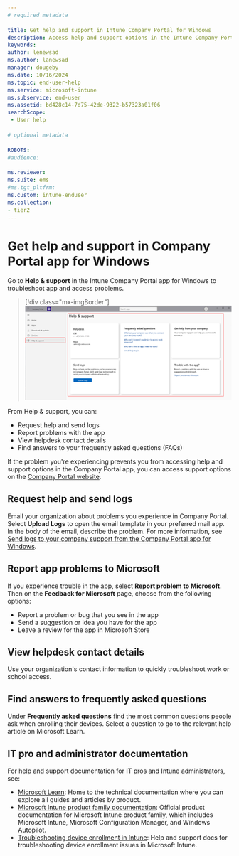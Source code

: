```yaml
---
# required metadata

title: Get help and support in Intune Company Portal for Windows 
description: Access help and support options in the Intune Company Portal app for Windows.   
keywords:
author: lenewsad
ms.author: lanewsad
manager: dougeby
ms.date: 10/16/2024
ms.topic: end-user-help
ms.service: microsoft-intune
ms.subservice: end-user
ms.assetid: bd428c14-7d75-42de-9322-b57323a01f06
searchScope:
 - User help

# optional metadata

ROBOTS:  
#audience:

ms.reviewer:
ms.suite: ems
#ms.tgt_pltfrm:
ms.custom: intune-enduser
ms.collection:
- tier2
---
```


# Get help and support in Company Portal app for Windows   

Go to  **Help & support** in the Intune Company Portal app for Windows to troubleshoot app and access problems. 

   > [!div class="mx-imgBorder"]
   > ![Example screenshot of the Company Portal app highlighting the "Help & support" option and "Help & support" page.](./media/help-support-windows-cpapp/company-portal-windows-support.png) 

From Help & support, you can:  

* Request help and send logs  
* Report problems with the app 
* View helpdesk contact details
* Find answers to your frequently asked questions (FAQs)  

If the problem you're experiencing prevents you from accessing help and support options in the Company Portal app, you can access support options on the [Company Portal website](https://go.microsoft.com/fwlink/?linkid=2010980).  

## Request help and send logs

Email your organization about problems you experience in Company Portal. Select **Upload Logs** to open the email template in your preferred mail app. In the body of the email, describe the problem. For more information, see [Send logs to your company support from the Company Portal app for Windows](send-logs-to-your-it-admin-cp-windows.md).  

## Report app problems to Microsoft  
If you experience trouble in the app, select **Report problem to Microsoft**. Then on the **Feedback for Microsoft** page, choose from the following options:    

* Report a problem or bug that you see in the app  
* Send a suggestion or idea you have for the app  
* Leave a review for the app in Microsoft Store   

## View helpdesk contact details  
Use your organization's contact information to quickly troubleshoot work or school access.  

## Find answers to frequently asked questions  
Under **Frequently asked questions** find the most common questions people ask when enrolling their devices. Select a question to go to the relevant help article on Microsoft Learn.  

## IT pro and administrator documentation  
For help and support documentation for IT pros and Intune administrators, see:   

* [Microsoft Learn](/): Home to the technical documentation where you can explore all guides and articles by product.  
* [Microsoft Intune product family documentation](../../index.yml): Official product documentation for Microsoft Intune product family, which includes Microsoft Intune, Microsoft Configuration Manager, and Windows Autopilot.  
* [Troubleshooting device enrollment in Intune](/troubleshoot/mem/intune/troubleshoot-device-enrollment-in-intune): Help and support docs for troubleshooting device enrollment issues in Microsoft Intune.  
